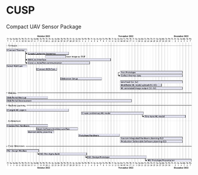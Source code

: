 # CUSP
Compact UAV Sensor Package

![Gantt Chart](out/plantuml/GanttChartSemester1/GanttChartSemester1.png)